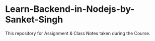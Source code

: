 # Learn-Backend-in-Nodejs-by-Sanket-Singh
This repository for Assignment &amp; Class Notes taken during the Course.
